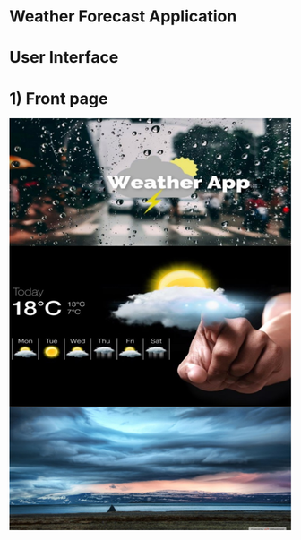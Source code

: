 # Weather Forecast Application
# User Interface 
# 1) Front page
<img src="/ScreenShort/frontpage.png">
